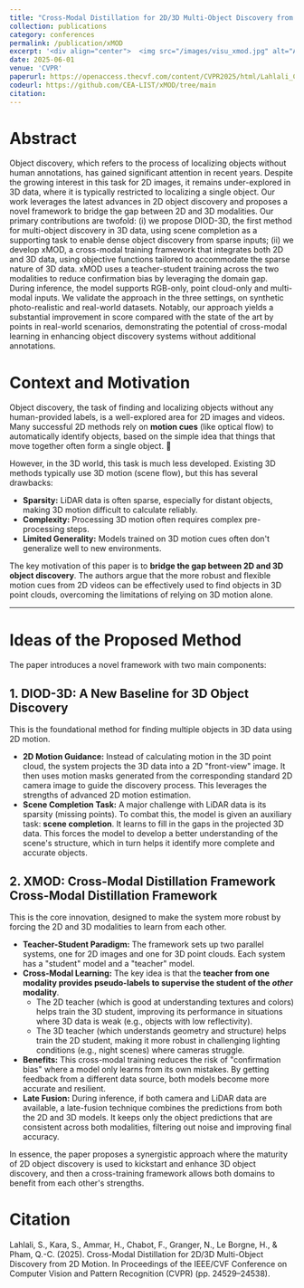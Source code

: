 ```yaml
---
title: "Cross-Modal Distillation for 2D/3D Multi-Object Discovery from 2D Motion"
collection: publications
category: conferences
permalink: /publication/xMOD
excerpt: '<div align="center">  <img src="/images/visu_xmod.jpg" alt="A diagram illustrating the XMOD framework" style="width: 100%; margin-bottom: 1.5em;"> </div> While object discovery in 2D images has thrived using motion cues, its 3D counterpart has been hindered by the sparsity of LiDAR data and unreliable 3D motion. Our work bridges this modality gap by introducing a new paradigm that leverages mature 2D motion cues to discover multiple objects directly in 3D point clouds. We first propose DIOD-3D, a novel baseline that learns scene completion to find dense objects in sparse data. Building on this, our core contribution is xMOD, a cross-modal distillation framework where 2D and 3D models act as teachers for each other. The 2D student learns robust geometry from its 3D teacher, while the 3D student learns rich context from its 2D teacher, reducing confirmation bias and exploiting the unique strengths of each sensor. '
date: 2025-06-01
venue: 'CVPR'
paperurl: https://openaccess.thecvf.com/content/CVPR2025/html/Lahlali_Cross-Modal_Distillation_for_2D3D_Multi-Object_Discovery_from_2D_Motion_CVPR_2025_paper.html
codeurl: https://github.com/CEA-LIST/xMOD/tree/main
citation: 
---
```


# Abstract
Object discovery, which refers to the process of localizing objects without human annotations, has gained significant attention in recent years. Despite the growing interest in this task for 2D images, it remains under-explored in 3D data, where it is typically restricted to localizing a single object. Our work leverages the latest advances in 2D object discovery and proposes a novel framework to bridge the gap between 2D and 3D modalities. Our primary contributions are twofold: (i) we propose DIOD-3D, the first method for multi-object discovery in 3D data, using scene completion as a supporting task to enable dense object discovery from sparse inputs; (ii) we develop xMOD, a cross-modal training framework that integrates both 2D and 3D data, using objective functions tailored to accommodate the sparse nature of 3D data. xMOD uses a teacher-student training across the two modalities to reduce confirmation bias by leveraging the domain gap. During inference, the model supports RGB-only, point cloud-only and multi-modal inputs. We validate the approach in the three settings, on synthetic photo-realistic and real-world datasets. Notably, our approach yields a substantial improvement in score compared with the state of the art by points in real-world scenarios, demonstrating the potential of cross-modal learning in enhancing object discovery systems without additional annotations.

# Context and Motivation

Object discovery, the task of finding and localizing objects without any human-provided labels, is a well-explored area for 2D images and videos. Many successful 2D methods rely on **motion cues** (like optical flow) to automatically identify objects, based on the simple idea that things that move together often form a single object. 🚗

However, in the 3D world, this task is much less developed. Existing 3D methods typically use 3D motion (scene flow), but this has several drawbacks:
* **Sparsity:** LiDAR data is often sparse, especially for distant objects, making 3D motion difficult to calculate reliably.
* **Complexity:** Processing 3D motion often requires complex pre-processing steps.
* **Limited Generality:** Models trained on 3D motion cues often don't generalize well to new environments.

The key motivation of this paper is to **bridge the gap between 2D and 3D object discovery**. The authors argue that the more robust and flexible motion cues from 2D videos can be effectively used to find objects in 3D point clouds, overcoming the limitations of relying on 3D motion alone.

---
# Ideas of the Proposed Method

The paper introduces a novel framework with two main components:

## 1. DIOD-3D: A New Baseline for 3D Object Discovery

This is the foundational method for finding multiple objects in 3D data using 2D motion.
* **2D Motion Guidance:** Instead of calculating motion in the 3D point cloud, the system projects the 3D data into a 2D "front-view" image. It then uses motion masks generated from the corresponding standard 2D camera image to guide the discovery process. This leverages the strengths of advanced 2D motion estimation.
* **Scene Completion Task:** A major challenge with LiDAR data is its sparsity (missing points). To combat this, the model is given an auxiliary task: **scene completion**. It learns to fill in the gaps in the projected 3D data. This forces the model to develop a better understanding of the scene's structure, which in turn helps it identify more complete and accurate objects.

## 2. XMOD: Cross-Modal Distillation Framework  Cross-Modal Distillation Framework

This is the core innovation, designed to make the system more robust by forcing the 2D and 3D modalities to learn from each other.
* **Teacher-Student Paradigm:** The framework sets up two parallel systems, one for 2D images and one for 3D point clouds. Each system has a "student" model and a "teacher" model.
* **Cross-Modal Learning:** The key idea is that the **teacher from one modality provides pseudo-labels to supervise the student of the *other* modality**.
    * The 2D teacher (which is good at understanding textures and colors) helps train the 3D student, improving its performance in situations where 3D data is weak (e.g., objects with low reflectivity).
    * The 3D teacher (which understands geometry and structure) helps train the 2D student, making it more robust in challenging lighting conditions (e.g., night scenes) where cameras struggle.
* **Benefits:** This cross-modal training reduces the risk of "confirmation bias" where a model only learns from its own mistakes. By getting feedback from a different data source, both models become more accurate and resilient.
* **Late Fusion:** During inference, if both camera and LiDAR data are available, a late-fusion technique combines the predictions from both the 2D and 3D models. It keeps only the object predictions that are consistent across both modalities, filtering out noise and improving final accuracy.

In essence, the paper proposes a synergistic approach where the maturity of 2D object discovery is used to kickstart and enhance 3D object discovery, and then a cross-training framework allows both domains to benefit from each other's strengths.

# Citation
Lahlali, S., Kara, S., Ammar, H., Chabot, F., Granger, N., Le Borgne, H., & Pham, Q.-C. (2025). Cross-Modal Distillation for 2D/3D Multi-Object Discovery from 2D Motion. In Proceedings of the IEEE/CVF Conference on Computer Vision and Pattern Recognition (CVPR) (pp. 24529–24538).